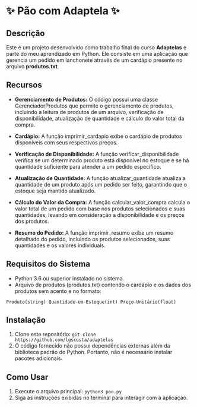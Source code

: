 # ✨ Pão com Adaptela ✨

## Descrição
Este é um projeto desenvolvido como trabalho final do curso **Adaptelas** e parte do meu aprendizado em Python. Ele consiste em uma aplicação que gerencia um pedido em lanchonete através de um cardápio presente no arquivo **produtos.txt**.

## Recursos
- **Gerenciamento de Produtos:** O código possui uma classe GerenciadorProdutos que permite o gerenciamento de produtos, incluindo a leitura de produtos de um arquivo, verificação de disponibilidade, atualização de quantidade e cálculo do valor total da compra.

- **Cardápio:** A função imprimir_cardapio exibe o cardápio de produtos disponíveis com seus respectivos preços.

- **Verificação de Disponibilidade:** A função verificar_disponibilidade verifica se um determinado produto está disponível no estoque e se há quantidade suficiente para atender a um pedido específico.

- **Atualização de Quantidade:** A função atualizar_quantidade atualiza a quantidade de um produto após um pedido ser feito, garantindo que o estoque seja mantido atualizado.

- **Cálculo do Valor da Compra:** A função calcular_valor_compra calcula o valor total de um pedido com base nos produtos selecionados e suas quantidades, levando em consideração a disponibilidade e os preços dos produtos.

- **Resumo do Pedido:** A função imprimir_resumo exibe um resumo detalhado do pedido, incluindo os produtos selecionados, suas quantidades e os valores individuais.

## Requisitos do Sistema
- Python 3.6 ou superior instalado no sistema.
- Arquivo de produtos (produtos.txt) contendo o cardápio e os dados dos produtos sem acento e no formato:
```
Produto(string) Quantidade-em-Estoque(int) Preço-Unitário(float)
```

## Instalação
1. Clone este repositório: `git clone https://github.com/lgscosta/adaptelas`
2. O código fornecido não possui dependências externas além da biblioteca padrão do Python. Portanto, não é necessário instalar pacotes adicionais.

## Como Usar
1. Execute o arquivo principal: `python3 poo.py`
2. Siga as instruções exibidas no terminal para interagir com a aplicação.
